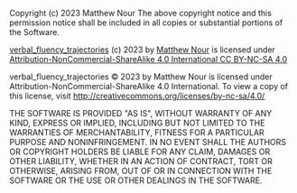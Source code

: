 Copyright (c) 2023 Matthew Nour
The above copyright notice and this permission notice shall be included in all copies or substantial portions of the Software.

[verbal_fluency_trajectories](https://github.com/matthewnour/verbal_fluency_trajectories) (c) 2023 by [Matthew Nour](https://github.com/matthewnour) is licensed under [Attribution-NonCommercial-ShareAlike 4.0 International CC BY-NC-SA 4.0](https://creativecommons.org/licenses/by-nc-sa/4.0/?ref=chooser-v1)

verbal_fluency_trajectories © 2023 by Matthew Nour is licensed under Attribution-NonCommercial-ShareAlike 4.0 International. To view a copy of this license, visit http://creativecommons.org/licenses/by-nc-sa/4.0/

THE SOFTWARE IS PROVIDED "AS IS", WITHOUT WARRANTY OF ANY KIND, EXPRESS OR IMPLIED, INCLUDING BUT NOT LIMITED TO THE WARRANTIES OF MERCHANTABILITY, FITNESS FOR A PARTICULAR PURPOSE AND NONINFRINGEMENT. IN NO EVENT SHALL THE AUTHORS OR COPYRIGHT HOLDERS BE LIABLE FOR ANY CLAIM, DAMAGES OR OTHER LIABILITY, WHETHER IN AN ACTION OF CONTRACT, TORT OR OTHERWISE, ARISING FROM, OUT OF OR IN CONNECTION WITH THE SOFTWARE OR THE USE OR OTHER DEALINGS IN THE SOFTWARE.
